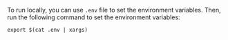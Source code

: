 To run locally, you can use `.env` file to set the environment variables. Then, run the following command to set the environment variables:

```shell
export $(cat .env | xargs)
```
